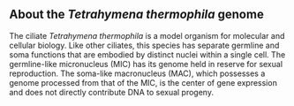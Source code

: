 About the *Tetrahymena thermophila* genome
------------------------------------------

The ciliate *Tetrahymena thermophila* is a model organism for molecular
and cellular biology. Like other ciliates, this species has separate
germline and soma functions that are embodied by distinct nuclei within
a single cell. The germline-like micronucleus (MIC) has its genome held
in reserve for sexual reproduction. The soma-like macronucleus (MAC),
which possesses a genome processed from that of the MIC, is the center
of gene expression and does not directly contribute DNA to sexual
progeny.
